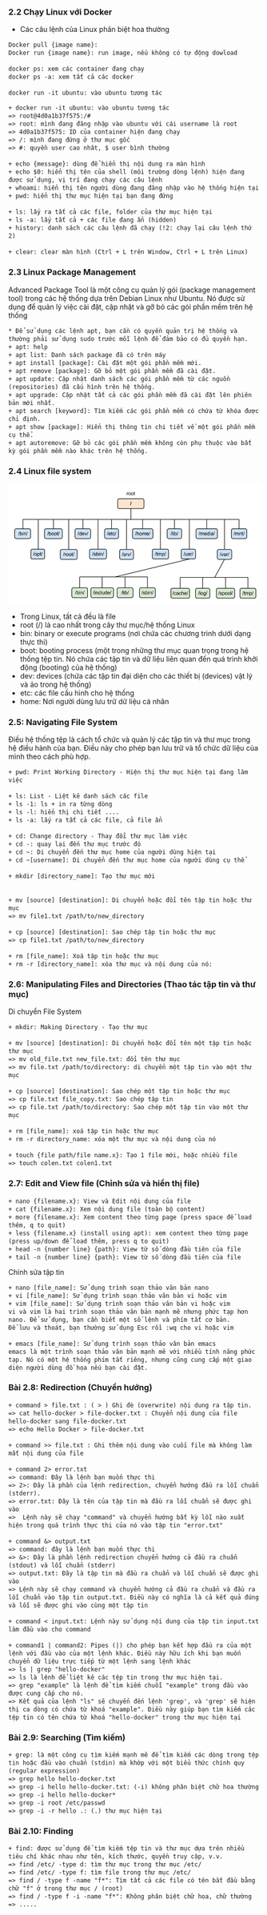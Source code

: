 ### 2.2 Chạy Linux với Docker
- Các câu lệnh của Linux phân biệt hoa thường
```
Docker pull {image name}:
Docker run {image name}: run image, nếu không có tự động dowload

docker ps: xem các container đang chạy
docker ps -a: xem tất cả các docker

docker run -it ubuntu: vào ubuntu tương tác
```

```
+ docker run -it ubuntu: vào ubuntu tương tác
=> root@4d0a1b37f575:/# 
=> root: mình đang đăng nhập vào ubuntu với cái username là root
=> 4d0a1b37f575: ID của container hiện đang chạy
=> /: mình đang đứng ở thư mục gốc
=> #: quyền user cao nhât, $ user bình thường

+ echo {message}: dùng để hiển thị nội dung ra màn hình
+ echo $0: hiển thị tên của shell (môi trường dòng lệnh) hiện đang được sử dụng, vị trí đang chạy các câu lệnh 
+ whoami: hiển thị tên người dùng đang đăng nhập vào hệ thống hiện tại
+ pwd: hiển thị thư mục hiện tại bạn đang đứng

+ ls: lấy ra tất cả các file, folder của thư mục hiện tại
+ ls -a: lấy tất cả + các file đang ẩn (hidden)
+ history: danh sách các câu lệnh đã chạy (!2: chạy lại câu lệnh thứ 2)

+ clear: clear màn hình (Ctrl + L trên Window, Ctrl + L trên Linux)
```

### 2.3 Linux Package Management

Advanced Package Tool là một công cụ quản lý gói (package management tool) trong các hệ thống dựa trên Debian Linux như Ubuntu. Nó được sử dụng để quản lý việc cài đặt, cập nhật và gỡ bỏ các gói phần mềm trên hệ thống
```
* Để sử dụng các lệnh apt, bạn cần có quyền quản trị hệ thống và thường phải sử dụng sudo trước mỗi lệnh để đảm bảo có đủ quyền hạn.
+ apt: help
+ apt list: Danh sách package đã có trên máy 
+ apt install [package]: Cài đặt một gói phần mềm mới.
+ apt remove [package]: Gỡ bỏ một gói phần mềm đã cài đặt.
+ apt update: Cập nhật danh sách các gói phần mềm từ các nguồn (repositories) đã cấu hình trên hệ thống.
+ apt upgrade: Cập nhật tất cả các gói phần mềm đã cài đặt lên phiên bản mới nhất.
+ apt search [keyword]: Tìm kiếm các gói phần mềm có chứa từ khóa được chỉ định.
+ apt show [package]: Hiển thị thông tin chi tiết về một gói phần mềm cụ thể.
+ apt autoremove: Gỡ bỏ các gói phần mềm không còn phụ thuộc vào bất kỳ gói phần mềm nào khác trên hệ thống.
```

### 2.4 Linux file system
![2.4 Linux file system](../Images/linux-filesystem.png)
+ Trong Linux, tất cả đều là file
+ root (/) là cao nhất trong cây thư mục/hệ thống Linux
+ bin: binary or execute programs (nơi chứa các chương trình dưới dạng thực thi)
+ boot: booting process (một trong những thư mục quan trọng trong hệ thống tệp tin. Nó chứa các tập tin và dữ liệu liên quan đến quá trình khởi động (booting) của hệ thống)
+ dev: devices (chứa các tập tin đại diện cho các thiết bị (devices) vật lý và ảo trong hệ thống)
+ etc: các file cấu hình cho hệ thống
+ home: Nơi người dùng lưu trữ dữ liệu cá nhân

### 2.5: Navigating File System
Điều hệ thống tệp là cách tổ chức và quản lý các tập tin và thư mục trong hệ điều hành của bạn. Điều này cho phép bạn lưu trữ và tổ chức dữ liệu của mình theo cách phù hợp.

```
+ pwd: Print Working Directory - Hiện thị thư mục hiện tại đang làm việc

+ ls: List - Liệt kê danh sách các file
+ ls -1: ls + in ra từng dòng
+ ls -l: hiển thị chi tiết ....
+ ls -a: lấy ra tất cả các file, cả file ẩn

+ cd: Change directory - Thay đổi thư mục làm việc
+ cd -: quay lại đến thư mục trước đó
+ cd ~: Di chuyển đến thư mục home của người dùng hiện tại
+ cd ~[username]: Di chuyển đến thư mục home của người dùng cụ thể

+ mkdir [directory_name]: Tạo thư mục mới


+ mv [source] [destination]: Di chuyển hoặc đổi tên tập tin hoặc thư mục
=> mv file1.txt /path/to/new_directory

+ cp [source] [destination]: Sao chép tập tin hoặc thư mục
=> cp file1.txt /path/to/new_directory

+ rm [file_name]: Xoá tập tin hoặc thư mục
+ rm -r [directory_name]: xóa thư mục và nội dung của nó:
```

### 2.6: Manipulating Files and Directories (Thao tác tập tin và thư mục)
Di chuyển File System
```
+ mkdir: Making Directory - Tạo thư mục

+ mv [source] [destination]: Di chuyển hoặc đổi tên một tập tin hoặc thư mục
=> mv old_file.txt new_file.txt: đổi tên thư mục
=> mv file.txt /path/to/directory: di chuyển một tập tin vào một thư mục

+ cp [source] [destination]: Sao chép một tập tin hoặc thư mục
=> cp file.txt file_copy.txt: Sao chép tập tin
=> cp file.txt /path/to/directory: Sao chép một tập tin vào một thư mục

+ rm [file_name]: xoá tập tin hoặc thư mục
+ rm -r directory_name: xóa một thư mục và nội dung của nó

+ touch {file path/file name.x}: Tạo 1 file mới, hoặc nhiều file
=> touch colen.txt colen1.txt
```

### 2.7: Edit and View file (Chỉnh sửa và hiển thị file)
```
+ nano {filename.x}: View và Edit nội dung của file
+ cat {filename.x}: Xem nội dung file (toàn bộ content)
+ more {filename.x}: Xem content theo từng page (press space để load thêm, q to quit)
+ less {filename.x} (install using apt): xem content theo từng page (press up/down để load thêm, press q to quit)
+ head -n {number line} {path}: View từ số dòng đầu tiên của file
+ tail -n {number line} {path}: View từ số dòng đầu tiên của file
```

Chỉnh sửa tập tin
```
+ nano [file_name]: Sử dụng trình soạn thảo văn bản nano
+ vi [file_name]: Sử dụng trình soạn thảo văn bản vi hoặc vim
+ vim [file_name]: Sử dụng trình soạn thảo văn bản vi hoặc vim
vi và vim là hai trình soạn thảo văn bản mạnh mẽ nhưng phức tạp hơn nano. Để sử dụng, bạn cần biết một số lệnh và phím tắt cơ bản. 
Để lưu và thoát, bạn thường sử dụng Esc rồi :wq cho vi hoặc vim

+ emacs [file_name]: Sử dụng trình soạn thảo văn bản emacs
emacs là một trình soạn thảo văn bản mạnh mẽ với nhiều tính năng phức tạp. Nó có một hệ thống phím tắt riêng, nhưng cũng cung cấp một giao diện người dùng đồ họa nếu bạn cài đặt.

```

### Bài 2.8: Redirection (Chuyển hướng)
```
+ command > file.txt : ( > ) Ghi đè (overwrite) nội dung ra tập tin.
=> cat hello-docker > file-docker.txt : Chuyển nội dung của file hello-docker sang file-docker.txt
=> echo Hello Docker > file-docker.txt

+ command >> file.txt : Ghi thêm nội dung vào cuối file mà không làm mất nội dung của file

+ command 2> error.txt
=> command: Đây là lệnh bạn muốn thực thi
=> 2>: Đây là phần của lệnh redirection, chuyển hướng đầu ra lỗi chuẩn (stderr).
=> error.txt: Đây là tên của tập tin mà đầu ra lỗi chuẩn sẽ được ghi vào
=>  Lệnh này sẽ chạy "command" và chuyển hướng bất kỳ lỗi nào xuất hiện trong quá trình thực thi của nó vào tập tin "error.txt"

+ command &> output.txt
=> command: đây là lệnh bạn muốn thực thi
=> &>: Đây là phần lệnh redirection chuyển hướng cả đầu ra chuẩn (stdout) và lỗi chuẩn (stderr)
=> output.txt: Đây là tập tin mà đầu ra chuẩn và lỗi chuẩn sẽ được ghi vào
=> Lệnh này sẽ chạy command và chuyển hướng cả đầu ra chuẩn và đầu ra lỗi chuẩn vào tập tin output.txt. Điều này có nghĩa là cả kết quả đúng và lỗi sẽ được ghi vào cùng một tập tin

+ command < input.txt: Lệnh này sử dụng nội dung của tập tin input.txt làm đầu vào cho command

+ command1 | command2: Pipes (|) cho phép bạn kết hợp đầu ra của một lệnh với đầu vào của một lệnh khác. Điều này hữu ích khi bạn muốn chuyển dữ liệu trực tiếp từ một lệnh sang lệnh khác
=> ls | grep "hello-docker"
=> ls là lệnh để liệt kê các tệp tin trong thư mục hiện tại.
=> grep "example" là lệnh để tìm kiếm chuỗi "example" trong đầu vào được cung cấp cho nó.
=> Kết quả của lệnh "ls" sẽ chuyển đến lệnh 'grep', và 'grep' sẽ hiện thị ca dòng có chứa từ khoá "example". Điều này giúp bạn tìm kiếm các tệp tin có tên chứa từ khoá "hello-docker" trong thư mục hiện tại

```

### Bài 2.9: Searching (Tìm kiếm)
```
+ grep: là một công cụ tìm kiếm mạnh mẽ để tìm kiếm các dòng trong tệp tin hoặc đầu vào chuẩn (stdin) mà khớp với một biểu thức chính quy (regular expression)
=> grep hello hello-docker.txt
=> grep -i hello hello-docker.txt: (-i) không phân biệt chữ hoa thường
=> grep -i hello hello-docker*
=> grep -i root /etc/passwd
=> grep -i -r hello .: (.) thư mục hiện tại
```

### Bài 2.10: Finding 

```
+ find: được sử dụng để tìm kiếm tệp tin và thư mục dựa trên nhiều tiêu chí khác nhau như tên, kích thước, quyền truy cập, v.v.
=> find /etc/ -type d: tìm thư mục trong thư mục /etc/
=> find /etc/ -type f: tìm file trong thư mục /etc/
=> find / -type f -name "f*": Tìm tất cả các file có tên bắt đầu bằng chữ "f" ở trong thư mục / (root)
=> find / -type f -i -name "f*": Không phân biệt chữ hoa, chữ thường
=> .....
```





